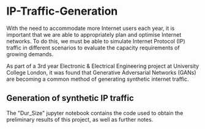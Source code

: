 # IP-Traffic-Generation

With the need to accommodate more Internet users each year, it is important that we are able to appropriately plan and optimise Internet networks. To do this, we must be able to simulate Internet Protocol (IP) traffic in different scenarios to evaluate the capacity requirements of growing demands. 

As part of a 3rd year Electronic & Electrical Engineering project at University College London, it was found that Generative Adversarial Networks (GANs) are becoming a common method of generating synthetic internet traffic.

## Generation of synthetic IP traffic
The "Dur_Size" jupyter notebook contains the code used to obtain the preliminary results of this project, as well as further notes. 

